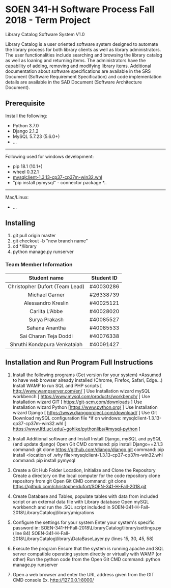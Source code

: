 # SOEN 341-H Software Process Fall 2018 - Term Project

Library Catalog Software System V1.0

Library Catalog is a user oriented software system designed to automate the library process for both library clients as well as library administrators. The user functionalities include searching and browsing the library catalog as well as loaning and returning items. The administrators have the capability of adding, removing and modifying library items. Additional documentation about software specifications are available in the SRS Document (Software Requirement Specification) and code implementation details are available in the SAD Document (Software Architecture Document).


## Prerequisite
Install the following:
* Python 3.7.0
* Django 2.1.2
* MySQL 5.7.23 (5.6.0+)
* ...
----
Following used for windows development:
* pip 18.1 (10.1+)
* wheel 0.32.1
* [mysqlclient-1.3.13-cp37-cp37m-win32.whl](https://www.lfd.uci.edu/~gohlke/pythonlibs/#mysql-python)
* "pip install pymysql" - connector package
*..
---
Mac/Linux:
* ...

## Installing

1. git pull origin master
2. git checkout -b "new branch name"
3. cd */library
4. python manage.py runserver

### Team Member Information
| Student name       | Student ID |
| :-----------------:|:-----------:|
| Christopher Dufort (Team Lead) | #40030286 |
| Michael Garner	 | #26338739 |
| Alessandro Kreslin	 |#40025121|	
|Carlita L’Abbe	 |	#40028020	|
|Surya Prakash |	#40085527	|
|Sahana Anantha |	#40085533	|
| Sai Charan Teja Doddi |	#40076338	|
| Shruthi Kondapura Venkataiah|	#40091427|

## Installation and Run Program Full Instructions
1. Install the following programs (Get version for your system)
*Assumed to have web browser already installed (Chrome, Firefox, Safari, Edge...)
Install WAMP to run SQL and PHP scripts [ http://www.wampserver.com/en/ ] Use Installation wizard
mySQL workbench   [ https://www.mysql.com/products/workbench/ ]   Use Installation wizard
GIT [ https://git-scm.com/downloads ]   Use Installation wizard
Python [https://www.python.org/ ]    Use Installation wizard
Django [ https://www.djangoproject.com/download/ ] Use Git
Download mySQL configuration file 
  *if on windows: mysqlclient-1.3.13-cp37-cp37m-win32.whl [ https://www.lfd.uci.edu/~gohlke/pythonlibs/#mysql-python ]

2. Install Additional software and Install
Install Django, mySQL and pySQL (and update django)
  Open Git CMD 
  command: pip install Django==2.1.3
  command: git clone https://github.com/django/django.git
  command: pip install <location of .why file>mysqlclient-1.3.13-cp37-cp37m-win32.whl
  command: pip install pymysql

3. Create a Git Hub Folder Location, Initialize and Clone the Repository
Create a directory on the local computer for the code repository
clone repository from git
  Open Git CMD 
  command:  git clone https://github.com/christopherdufort/SOEN-341-H-Fall-2018.git

4. Create Database and Tables, populate tables with data from included script or an external data file with Library database
Open mySQL workbench and run the .SQL script included in SOEN-341-H-Fall-2018\LibraryCatalog\library\migrations

5. Configure the settings for your system
Enter your system's specific password in:
  SOEN-341-H-Fall-2018\LibraryCatalog\library\settings.py (line 84)
  SOEN-341-H-Fall-2018\LibraryCatalog\library\DataBaseLayer.py (lines 15, 30, 45, 58)

6. Execute the program
Ensure that the system is running apache and SQL server compatible operating system directly or virtually with WAMP (or other)
Run the python code from the 
  Open Git CMD 
  command: python manage.py runserver
  
7. Open a web browser and enter the URL address given from the GIT CMD console 
Ex. http://127.0.0.1:8000/




